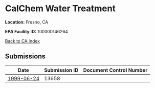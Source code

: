 # CalChem Water Treatment

**Location:** Fresno, CA

**EPA Facility ID:** 100000146264

[Back to CA Index](../../index.md)

## Submissions

| Date | Submission ID | Document Control Number |
|------|--------------|-------------------------|
| [1999-06-24](submissions/13658.md) | 13658 |  |
